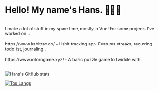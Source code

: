 <!--
**hansroms/hansroms** is a ✨ _special_ ✨ repository because its `README.md` (this file) appears on your GitHub profile.

Here are some ideas to get you started:

- 🔭 I’m currently working on ...
- 🌱 I’m currently learning ...
- 👯 I’m looking to collaborate on ...
- 🤔 I’m looking for help with ...
- 💬 Ask me about ...
- 📫 How to reach me: ...
- 😄 Pronouns: ...
- ⚡ Fun fact: ...
-->

<h1>Hello! My name's Hans. 🧑🏻‍🦰 </h1>
<br />
I make a lot of stuff in my spare time, mostly in Vue! For some projects I've worked on...
<br /><br />
https://www.habitrax.co/ - Habit tracking app. Features streaks, recurring todo list, journaling..
<br /><br />
https://www.rotorogame.xyz/ - A basic puzzle game to twiddle with.
<br /><br />

[![Hans's GitHub stats](https://github-readme-stats.vercel.app/api?username=hansroms&count_private=true)](https://github.com/anuraghazra/github-readme-stats)


[![Top Langs](https://github-readme-stats.vercel.app/api/top-langs/?username=anuraghazra)](https://github.com/anuraghazra/github-readme-stats)
